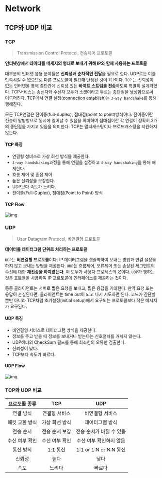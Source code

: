 # Network

## TCP와 UDP 비교

### TCP

> Transmission Control Protocol, 전송제어 프로토콜

**인터넷상에서 데이터를 메세지의 형태로 보내기 위해 IP와 함께 사용하는 프로토콜**

대부분의 인터넷 응용 분야들은 **신뢰성**과 **순차적인 전달**을 필요로 한다. UDP로는  이를 만족시킬 수 없으므로 다른 프로토콜이 필요해 탄생된 것이 `TCP`이다. `TCP` 는 신뢰성이 없는 인터넷을 통해 종단간에 신뢰성 있는 **바이트 스트림을 전송**하도록 특별히 설계되었다. TCP서비스는 송신자와 수신자 모두가 소켓이라고 부르는 종단점을 생성함으로써 이루어진다. TCP에서 연결 설정(connection establish)는 `3-way handshake`를 통해 행해진다.

모든 TCP연결은 전이중(full-duplex), 점대점(point to point)방식이다. 전이중이란 전송이 양방향으로 동시에 일어날 수 있음을 의미하여 점대점이란 각 연결이 정확히 2개의 종단점을 가지고 있음을 의미한다. TCP는 멀티캐스팅이나 브로드캐스팅을 지원하지 않는다.

#### TCP 특징

* 연결형 성비스로 가상 회선 방식을 제공한다.
* `3-way handshaking`과정을 통해 연결을 설정하고 `4-way handshaking`을 통해 해제한다.
* 흐름 제어 및 혼잡 제어
* 높은 신뢰성을 보장한다.
* UDP보다 속도가 느리다.
* 전이종(Full-Duplex), 점대점(Point to Point) 방식

#### TCP Flow

![img](https://t1.daumcdn.net/cfile/tistory/99C5C63359FEB5DC06)



### UDP

> User Datagram Protocol, 비연결형 프로토콜

**데이터를 데이터그램 단위로 처리하는 프로토콜**

`UDP`는 **비연결형 프로토콜**이다. IP 데이터그램을 캡슐화하여 보내는 방법과 연결 설정을 하지 않고 보내는 방법을 제공한다. `UDP`는 흐름제어, 오류제어 또는 손상된 세그먼트의 수신에 대한 **재전송을 하지않는다.** 이 모두가 사용자 프로세스의 몫이다. `UDP`가 행하는 것은 포트들을 사용하여 IP 프로토콜에 인터페이스를 제공하는 것이다.

종종 클라이언트는 서버로 짧은 요청을 보내고, 짧은 응답을 기대한다. 만약 요청 또는 응답이 손실된다면, 클라이언트는 time out이 되고 다시 시도하면 된다. 코드가 간단할 뿐만 아니라 TCP처럼 초기설정(initial setup)에서 요구되는 프로토콜보다 적은 메시지가 요구된다.

#### UDP 특징

* 비연결형 서비스로 데이터그램 방식을 제공한다.
* 정보를 주고 받을 때 정보를 보내거나 받는다는 신호절차를 거치지 않는다.
* UDP헤더의 CheckSum 필드를 통해 최소한의 오류만 검출한다.
* 신뢰성이 낮다.
* TCP보다 속도가 빠르다.

#### UDP Flow

![img](https://t1.daumcdn.net/cfile/tistory/9934293359FEB5EE38)



### TCP와 UDP 비교

| 프로토콜 종류  |      TCP       |           UDP            |
| :------------: | :------------: | :----------------------: |
|   연결 방식    | 연결형 서비스  |     비연결형 서비스      |
| 패킷 교환 방식 | 가상 회선 방식 |     데이터그램 방식      |
|   전송 순서    | 전송 순서 보장 | 전송 순서가 바뀔 수 있음 |
| 수신 여부 확인 | 수신 여부 확인 | 수신 여부 확인하지 않음  |
|   통신 방식    |    1:1 통신    |  1:1 or 1:N or N:N 통신  |
|     신뢰성     |      높다      |           낮다           |
|      속도      |     느리다     |          빠르다          |





